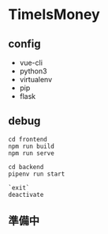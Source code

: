 # TimeIsMoney

## config
- vue-cli
- python3
- virtualenv
- pip
- flask

## debug
```
cd frontend
npm run build
npm run serve

cd backend
pipenv run start

`exit`
deactivate
```

## 準備中


